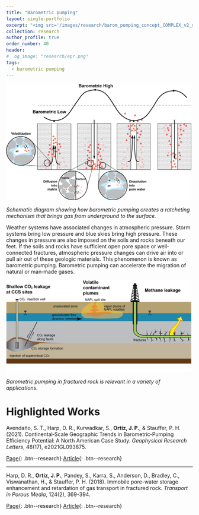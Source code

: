 ```yaml
---
title: "Barometric pumping"
layout: single-portfolio
excerpt: "<img src='/images/research/barom_pumping_concept_COMPLEX_v2_simpler_smaller.png'>"
collection: research
author_profile: true
order_number: 40
header: 
#  og_image: "research/epr.png"
tags:
  - barometric pumping 
---
```


<img src='/images/research/barom_pumping_concept_COMPLEX_v2_simpler.png'
width='500px'>

*Schematic diagram showing how barometric pumping creates a ratcheting mechanism that brings gas from underground to the surface.*

Weather systems have associated changes in atmospheric pressure. Storm systems bring low pressure and blue skies bring high pressure. These changes in pressure are also imposed on the soils and rocks beneath our feet. If the soils and rocks have sufficient open pore space or well‐connected fractures, atmospheric pressure changes can drive air into or pull air out of these geologic materials. This phenomenon is known as barometric pumping. Barometric pumping can accelerate the migration of natural or man‐made gases.

<img src='/images/research/applications_of_baro_pumping_composite.png'
width='500px'>

*Barometric pumping in fractured rock is relevant in a variety of applications.*


# Highlighted Works 

Avendaño, S. T., Harp, D. R., Kurwadkar, S., <b>Ortiz, J. P.</b>, & Stauffer, P. H. (2021). Continental‐Scale Geographic Trends in Barometric‐Pumping Efficiency Potential: A North American Case Study. <i>Geophysical Research Letters</i>, 48(17), e2021GL093875.

[Page](/publication/2022-continentalScale-avendano-grl){: .btn--research} [Article](https://doi.org/10.1029/2021GL093875){: .btn--research} 

---------

Harp, D. R., <b>Ortiz, J. P.</b>, Pandey, S., Karra, S., Anderson, D., Bradley, C., Viswanathan, H., & Stauffer, P. H. (2018). Immobile pore-water storage enhancement and retardation of gas transport in fractured rock. <i>Transport in Porous Media</i>, 124(2), 369-394.

[Page](/publication/2018-immobilePoreWater-harp-tipm){: .btn--research} [Article](https://doi.org/10.1007/s11242-018-1072-8){: .btn--research} 

